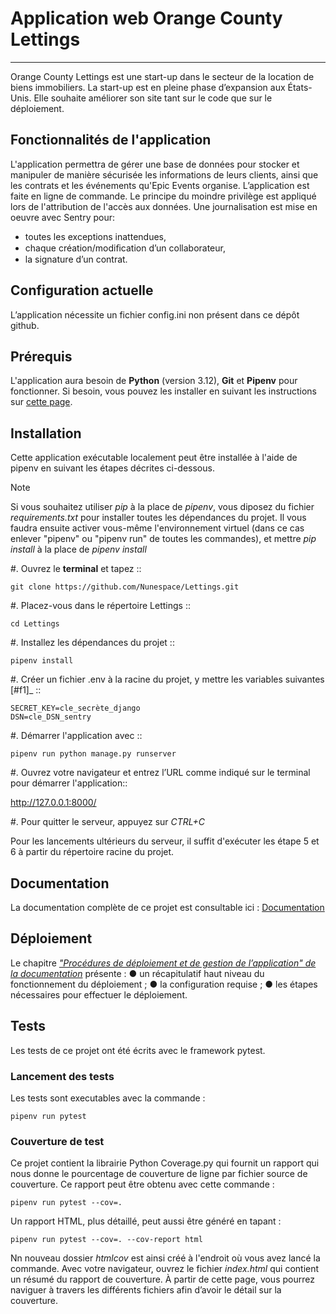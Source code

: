 # Application web Orange County Lettings 

***
Orange County Lettings est une start-up dans le secteur de la location de biens immobiliers. La start-up est en pleine phase d’expansion aux États-Unis. 
Elle souhaite améliorer son site tant sur le code que sur le déploiement.

## Fonctionnalités de l'application

L'application permettra de gérer une base de données pour stocker et manipuler de manière sécurisée les informations de leurs clients, ainsi que les contrats et les événements qu'Epic Events organise.
L’application est faite en ligne de commande. Le principe du moindre privilège est appliqué lors de l'attribution de l'accès aux données.
Une journalisation est mise en oeuvre avec Sentry pour:
- toutes les exceptions inattendues, 
- chaque création/modiﬁcation d’un collaborateur,
- la signature d’un contrat.

 
## Configuration actuelle

L’application nécessite un fichier config.ini non présent dans ce dépôt github.

## Prérequis

L'application aura besoin de **Python** (version 3.12), **Git** et **Pipenv** pour fonctionner. Si besoin, vous pouvez les installer en suivant les instructions sur [cette page](doc/installation_python-git-pipenv.md).


## Installation

Cette application exécutable localement peut être installée à l'aide de pipenv en suivant les étapes décrites ci-dessous.
> [!NOTE]  
> Si vous souhaitez utiliser *pip* à la place de *pipenv*, vous diposez du fichier *requirements.txt* pour installer toutes les dépendances du projet. Il vous faudra ensuite activer vous-même l'environnement virtuel (dans ce cas enlever "pipenv" ou "pipenv run" de toutes les commandes),
et mettre *pip install* à la place de *pipenv install*


#. Ouvrez le **terminal** et tapez ::
```
git clone https://github.com/Nunespace/Lettings.git
```

#. Placez-vous dans le répertoire Lettings ::
```
cd Lettings
```

#. Installez les dépendances du projet ::
```
pipenv install
```
#. Créer un fichier .env à la racine du projet, y mettre les variables suivantes [#f1]_ ::
```
SECRET_KEY=cle_secrète_django 
DSN=cle_DSN_sentry
```
    
#. Démarrer l'application avec ::
```
pipenv run python manage.py runserver
```
#. Ouvrez votre navigateur et entrez l’URL comme indiqué sur le terminal pour démarrer l'application::

http://127.0.0.1:8000/

#. Pour quitter le serveur, appuyez sur *CTRL+C*


Pour les lancements ultérieurs du serveur, il suffit d'exécuter les étape 5 et 6 à partir du répertoire racine du projet.

## Documentation

La documentation complète de ce projet est consultable ici : [Documentation](https://lettings17.readthedocs.io/fr/latest/)

## Déploiement

Le chapitre [*"Procédures de déploiement et de gestion de l’application" de la documentation*](https://lettings17.readthedocs.io/fr/latest/deployment_and_management.html) présente : 
● un récapitulatif haut niveau du fonctionnement du déploiement ;
● la configuration requise ;
● les étapes nécessaires pour effectuer le déploiement.

## Tests

Les tests de ce projet ont été écrits avec le framework pytest.

### Lancement des tests
Les tests sont executables avec la commande : 
```
pipenv run pytest
```

### Couverture de test

Ce projet contient la librairie Python Coverage.py qui fournit un rapport qui nous donne le pourcentage de couverture de ligne par fichier source de couverture. Ce rapport peut être obtenu avec cette commande : 
```
pipenv run pytest --cov=.
```
Un rapport HTML, plus détaillé, peut aussi être généré en tapant : 
```
pipenv run pytest --cov=. --cov-report html
```
Nn nouveau dossier *htmlcov* est ainsi créé à l'endroit où vous avez lancé la commande. Avec votre navigateur, ouvrez le fichier *index.html*  qui contient un résumé du rapport de couverture. À partir de cette page, vous pourrez naviguer à travers les différents fichiers afin d’avoir le détail sur la couverture.






